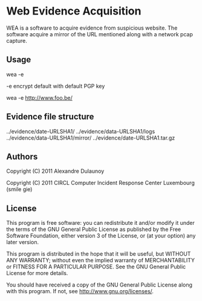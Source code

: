 # Web Evidence Acquisition

WEA is a software to acquire evidence from suspicious website.
The software acquire a mirror of the URL mentioned along with
a network pcap capture.

## Usage

wea -e <url>

 -e encrypt default with default PGP key

wea -e http://www.foo.be/

## Evidence file structure

../evidence/date-URLSHA1/
../evidence/data-URLSHA1/logs
../evidence/data-URLSHA1/mirror/
../evidence/date-URLSHA1.tar.gz

## Authors

Copyright (C) 2011 Alexandre Dulaunoy

Copyright (C) 2011 CIRCL Computer Incident Response Center Luxembourg (smile gie)

## License

This program is free software: you can redistribute it and/or modify
it under the terms of the GNU General Public License as published by
the Free Software Foundation, either version 3 of the License, or
(at your option) any later version.

This program is distributed in the hope that it will be useful,
but WITHOUT ANY WARRANTY; without even the implied warranty of
MERCHANTABILITY or FITNESS FOR A PARTICULAR PURPOSE. See the
GNU General Public License for more details.

You should have received a copy of the GNU General Public License
along with this program. If not, see <http://www.gnu.org/licenses/>.
